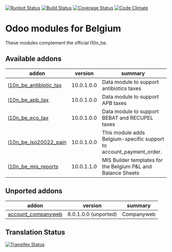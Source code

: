 [![Runbot Status](https://runbot.odoo-community.org/runbot/badge/flat/119/10.0.svg)](https://runbot.odoo-community.org/runbot/repo/github-com-oca-l10n-belgium-119)
[![Build Status](https://travis-ci.org/OCA/l10n-belgium.svg?branch=10.0)](https://travis-ci.org/OCA/l10n-belgium)
[![Coverage Status](https://coveralls.io/repos/OCA/l10n-belgium/badge.png?branch=10.0)](https://coveralls.io/r/OCA/l10n-belgium?branch=10.0)
[![Code Climate](https://codeclimate.com/github/OCA/l10n-belgium/badges/gpa.svg)](https://codeclimate.com/github/OCA/l10n-belgium)

Odoo modules for Belgium
========================

These modules complement the official l10n_be.


[//]: # (addons)

Available addons
----------------
addon | version | summary
--- | --- | ---
[l10n_be_antibiotic_tax](l10n_be_antibiotic_tax/) | 10.0.1.0.0 | Data module to support antibiotics taxes
[l10n_be_apb_tax](l10n_be_apb_tax/) | 10.0.1.0.0 | Data module to support APB taxes
[l10n_be_eco_tax](l10n_be_eco_tax/) | 10.0.1.0.0 | Data module to support BEBAT and RECUPEL taxes
[l10n_be_iso20022_pain](l10n_be_iso20022_pain/) | 10.0.1.0.0 | This module adds Belgium-specific support to account_payment_order.
[l10n_be_mis_reports](l10n_be_mis_reports/) | 10.0.1.1.0 | MIS Builder templates for the Belgium P&L and Balance Sheets


Unported addons
---------------
addon | version | summary
--- | --- | ---
[account_companyweb](account_companyweb/) | 8.0.1.0.0 (unported) | Companyweb

[//]: # (end addons)

Translation Status
------------------
[![Transifex Status](https://www.transifex.com/projects/p/OCA-l10n-belgium-10-0/chart/image_png)](https://www.transifex.com/projects/p/OCA-l10n-belgium-10-0)
